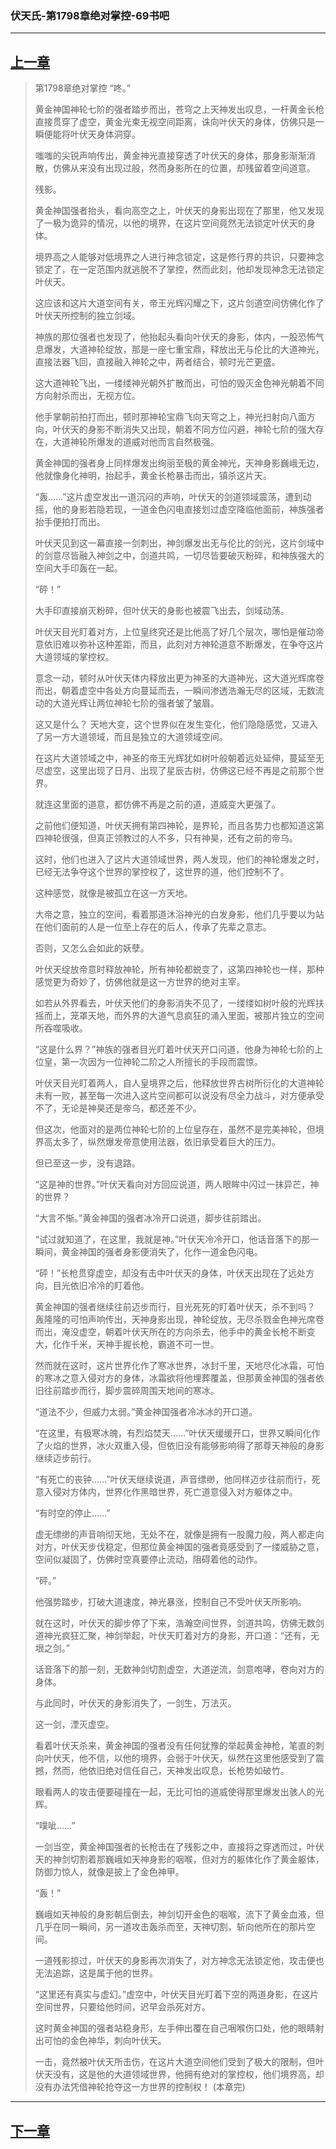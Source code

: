 ### 伏天氏-第1798章绝对掌控-69书吧

--------
[上一章](./9788edc0e5419e0f31155066249d6b7f.md)
--------


>
>
>
>第1798章绝对掌控
>“咚。”
>
>黄金神国神轮七阶的强者踏步而出，苍穹之上天神发出叹息，一杆黄金长枪直接贯穿了虚空，黄金光束无视空间距离，诛向叶伏天的身体，仿佛只是一瞬便能将叶伏天身体洞穿。
>
>嗤嗤的尖锐声响传出，黄金神光直接穿透了叶伏天的身体，那身影渐渐消散，仿佛从来没有出现过般，然而身影所在的位置，却残留着空间道意。
>
>残影。
>
>黄金神国强者抬头，看向高空之上，叶伏天的身影出现在了那里，他又发现了一极为诡异的情况，以他的境界，在这片空间竟然无法锁定叶伏天的身体。
>
>境界高之人能够对低境界之人进行神念锁定，这是修行界的共识，只要神念锁定了，在一定范围内就逃脱不了掌控，然而此刻，他却发现神念无法锁定叶伏天。
>
>这应该和这片大道空间有关，帝王光辉闪耀之下，这片剑道空间仿佛化作了叶伏天所控制的独立剑域。
>
>神族的那位强者也发现了，他抬起头看向叶伏天的身影，体内，一股恐怖气息爆发，大道神轮绽放，那是一座七重宝鼎，释放出无与伦比的大道神光，直接法器飞回，直接融入神轮之中，两者结合，顿时光芒更盛。
>
>这大道神轮飞出，一缕缕神光朝外扩散而出，可怕的毁灭金色神光朝着不同方向射杀而出，无视方位。
>
>他手掌朝前拍打而出，顿时那神轮宝鼎飞向天穹之上，神光扫射向八面方向，叶伏天的身影不断消失又出现，朝着不同方位闪避，神轮七阶的强大存在，大道神轮所爆发的道威对他而言自然极强。
>
>黄金神国的强者身上同样爆发出绚丽至极的黄金神光，天神身影巍峨无边，他就像身化神明，抬起手，黄金长枪暴击而出，镇杀这片天。
>
>“轰……”这片虚空发出一道沉闷的声响，叶伏天的剑道领域震荡，遭到动摇，他的身影若隐若现，一道金色闪电直接划过虚空降临他面前，神族强者抬手便拍打而出。
>
>叶伏天见到这一幕直接一剑刺出，神剑爆发出无与伦比的剑光，这片剑域中的剑意尽皆融入神剑之中，剑道共鸣，一切尽皆要破灭粉碎，和神族强大的空间大手印轰在一起。
>
>“砰！”
>
>大手印直接崩灭粉碎，但叶伏天的身影也被震飞出去，剑域动荡。
>
>叶伏天目光盯着对方，上位皇终究还是比他高了好几个层次，哪怕是催动帝意依旧难以弥补这种差距，而且，此刻对方神轮道意不断爆发，在争夺这片大道领域的掌控权。
>
>意念一动，顿时从叶伏天体内释放出更为神圣的大道神光，这大道光辉席卷而出，朝着虚空中各处方向蔓延而去，一瞬间渗透浩瀚无尽的区域，无数流动的大道光辉让两位神轮七阶的强者皱了皱眉。
>
>这又是什么？
>天地大变，这个世界似在发生变化，他们隐隐感觉，又进入了另一方大道领域，而且是独立的大道领域空间。
>
>在这片大道领域之中，神圣的帝王光辉犹如树叶般朝着远处延伸，蔓延至无尽虚空，这里出现了日月、出现了星辰古树，仿佛这已经不再是之前那个世界。
>
>就连这里面的道意，都仿佛不再是之前的道，道威变大更强了。
>
>之前他们便知道，叶伏天拥有第四神轮，是界轮，而且各势力也都知道这第四神轮很强，但真正领教过的人不多，只有神昊，还有之前的帝乌。
>
>这时，他们也进入了这片大道领域世界，两人发现，他们的神轮爆发之时，已经无法争夺这个世界的掌控权了，这世界的道，他们控制不了。
>
>这种感觉，就像是被孤立在这一方天地。
>
>大帝之意，独立的空间，看着那道沐浴神光的白发身影，他们几乎要以为站在他们面前的人是一位至上存在的后人，传承了先辈之意志。
>
>否则，又怎么会如此的妖孽。
>
>叶伏天绽放帝意时释放神轮，所有神轮都蜕变了，这第四神轮也一样，那种感觉更为奇妙了，仿佛他就是这一方世界的绝对主宰。
>
>如若从外界看去，叶伏天他们的身影消失不见了，一缕缕如树叶般的光辉扶摇而上，笼罩天地，而外界的大道气息疯狂的涌入里面，被那片独立的空间所吞噬吸收。
>
>“这是什么界？”神族的强者目光盯着叶伏天开口问道，他身为神轮七阶的上位皇，第一次因为一位神轮二阶之人所擅长的手段而震惊。
>
>叶伏天目光盯着两人，自人皇境界之后，他释放世界古树所衍化的大道神轮未有一败，甚至每一次进入这片空间都可以说没有尽全力战斗，对方便承受不了，无论是神昊还是帝乌，都还差不少。
>
>但这次，他面对的是两位神轮七阶的上位皇存在，虽然不是完美神轮，但境界高太多了，纵然爆发帝意使用法器，依旧承受着巨大的压力。
>
>但已至这一步，没有退路。
>
>“这是神的世界。”叶伏天看向对方回应说道，两人眼眸中闪过一抹异芒，神的世界？
>
>“大言不惭。”黄金神国的强者冰冷开口说道，脚步往前踏出。
>
>“试过就知道了，在这里，我就是神。”叶伏天冷冷开口，他话音落下的那一瞬间，黄金神国的强者身影便消失了，化作一道金色闪电。
>
>“砰！”长枪贯穿虚空，却没有击中叶伏天的身体，叶伏天出现在了远处方向，目光依旧冷冷的盯着他。
>
>黄金神国的强者继续往前迈步而行，目光死死的盯着叶伏天，杀不到吗？
>轰隆隆的可怕声响传出，天神身影出现，神轮绽放，无尽杀戮金色神光席卷而出，淹没虚空，朝着叶伏天所在的方向杀去，他手中的黄金长枪不断变大，化作千米，天神手握长枪，霸道不可一世。
>
>然而就在这时，这片世界化作了寒冰世界，冰封千里，天地尽化冰霜，可怕的寒冰之意入侵对方的身体，冰霜欲将他埋葬覆盖，但那黄金神国的强者依旧往前踏步而行，脚步震碎周围天地间的寒冰。
>
>“道法不少，但威力太弱。”黄金神国强者冷冰冰的开口道。
>
>“在这里，有极寒冰魄，有烈焰焚天……”叶伏天缓缓开口，世界又瞬间化作了火焰的世界，冰火双重入侵，但依旧没有能够影响得了那尊天神般的身影继续迈步前行。
>
>“有死亡的丧钟……”叶伏天继续说道，声音缥缈，他同样迈步往前而行，死意入侵对方体内，世界化作黑暗世界，死亡道意侵入对方躯体之中。
>
>“有时空的停止……”
>
>虚无缥缈的声音响彻天地，无处不在，就像是拥有一股魔力般，两人都走向对方，叶伏天步伐稳定，但那位黄金神国的强者竟感受到了一缕威胁之意，空间似凝固了，仿佛时空真要停止流动，阻碍着他的动作。
>
>“砰。”
>
>他强势踏步，打破大道速度，神光暴涨，控制自己不受叶伏天所影响。
>
>就在这时，叶伏天的脚步停了下来，浩瀚空间世界，剑道共鸣，仿佛无数剑道神光疯狂汇聚，神剑举起，叶伏天盯着对方的身影，开口道：“还有，无垠之剑。”
>
>话音落下的那一刻，无数神剑切割虚空，大道逆流，剑意咆哮，卷向对方的身体。
>
>与此同时，叶伏天的身影消失了，一剑生，万法灭。
>
>这一剑，湮灭虚空。
>
>看着叶伏天杀来，黄金神国的强者没有任何犹豫的举起黄金神枪，笔直的刺向叶伏天，他不信，以他的境界，会弱于叶伏天，纵然在这里他感受到了震撼，然而，他依旧绝对信任自己，天神发出叹息，长枪势如破竹。
>
>眼看两人的攻击便要碰撞在一起，无比可怕的道威使得那里爆发出骇人的光辉。
>
>“噗呲……”
>
>一剑当空，黄金神国强者的长枪击在了残影之中，直接将之穿透而过，叶伏天的神剑切割着那巍峨如天神身影的咽喉，但对方的躯体化作了黄金躯体，防御力惊人，就像是披上了金色神甲。
>
>“轰！”
>
>巍峨如天神般的身影朝后倒去，神剑切开金色的咽喉，流下了黄金血液，但几乎在同一瞬间，另一道攻击轰杀而至，天神切割，斩向他所在的那片空间。
>
>一道残影掠过，叶伏天的身影再次消失了，对方神念无法锁定他，攻击便也无法追踪，这是属于他的世界。
>
>“这里还有真实与虚幻。”虚空中，叶伏天目光盯着下空的两道身影，在这片空间世界，只要给他时间，迟早会杀死对方。
>
>这时黄金神国的强者站稳身形，左手伸出覆在自己咽喉伤口处，他的眼睛射出可怕的金色神华，刺向叶伏天。
>
>一击，竟然被叶伏天所击伤，在这片大道空间他们受到了极大的限制，但叶伏天没有，这是他的大道领域世界，他拥有绝对的掌控权，他们境界高，却没有办法凭借神轮抢夺这一方世界的控制权！
>(本章完)
>
>

--------
[下一章](./1124bf473c9c90989a8f9f5290c96148.md)
--------
